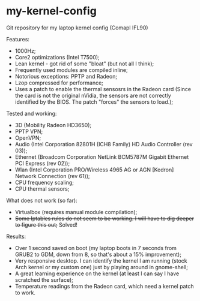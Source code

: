 my-kernel-config
================

Git repository for my laptop kernel config (Comapl IFL90)

Features:
* 1000Hz;
* Core2 optimizations (Intel T7500);
* Lean kernel - got rid of some "bloat" (but not all I think);
* Frequently used modules are compiled inline;
 * Notorious exceptions: PPTP and Radeon;
* Lzop compressed for performance;
* Uses a patch to enable the thermal sensosrs in the Radeon card (Since the card is not the original nVidia, the sensors are not correctly identified by the BIOS. The patch "forces" the sensors to load.);

Tested and working:
* 3D (Mobility Radeon HD3650);
* PPTP VPN;
* OpenVPN;
* Audio (Intel Corporation 82801H (ICH8 Family) HD Audio Controller (rev 03));
* Ethernet (Broadcom Corporation NetLink BCM5787M Gigabit Ethernet PCI Express (rev 02));
* Wlan (Intel Corporation PRO/Wireless 4965 AG or AGN [Kedron] Network Connection (rev 61));
* CPU frequency scaling;
* CPU thermal sensors;

What does not work (so far):
* Virtualbox (requires manual module compilation);
* ~~Some Iptables rules do not seem to be working. I will have to dig deeper to figure this out;~~ Solved!

Results:
* Over 1 second saved on boot (my laptop boots in 7 seconds from GRUB2 to GDM, down from 8, so that's about a 15% improvement);
* Very responsive desktop. I can identify the kernel I am running (stock Arch kernel or my custom one) just by playing around in gnome-shell;
* A great learning experience on the kernel (at least I can say I have scratched the surface);
* Temperature readings from the Radeon card, which need a kernel patch to work.
